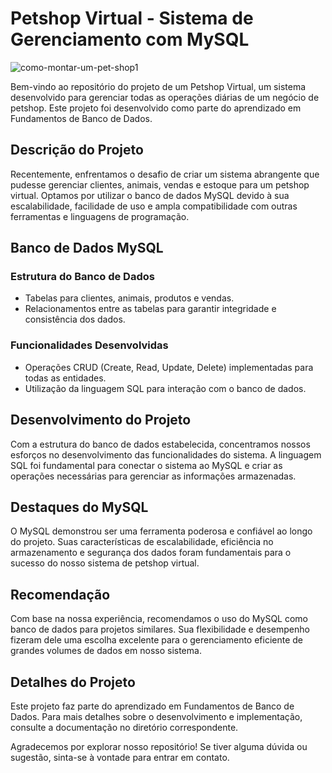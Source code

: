 # Petshop Virtual - Sistema de Gerenciamento com MySQL

![como-montar-um-pet-shop1](https://user-images.githubusercontent.com/44483048/204955264-f1bdf4a2-9582-4020-ad32-d0779886f3ee.jpg)

Bem-vindo ao repositório do projeto de um Petshop Virtual, um sistema desenvolvido para gerenciar todas as operações diárias de um negócio de petshop. Este projeto foi desenvolvido como parte do aprendizado em Fundamentos de Banco de Dados.

## Descrição do Projeto

Recentemente, enfrentamos o desafio de criar um sistema abrangente que pudesse gerenciar clientes, animais, vendas e estoque para um petshop virtual. Optamos por utilizar o banco de dados MySQL devido à sua escalabilidade, facilidade de uso e ampla compatibilidade com outras ferramentas e linguagens de programação.

## Banco de Dados MySQL

### Estrutura do Banco de Dados

- Tabelas para clientes, animais, produtos e vendas.
- Relacionamentos entre as tabelas para garantir integridade e consistência dos dados.

### Funcionalidades Desenvolvidas

- Operações CRUD (Create, Read, Update, Delete) implementadas para todas as entidades.
- Utilização da linguagem SQL para interação com o banco de dados.

## Desenvolvimento do Projeto

Com a estrutura do banco de dados estabelecida, concentramos nossos esforços no desenvolvimento das funcionalidades do sistema. A linguagem SQL foi fundamental para conectar o sistema ao MySQL e criar as operações necessárias para gerenciar as informações armazenadas.

## Destaques do MySQL

O MySQL demonstrou ser uma ferramenta poderosa e confiável ao longo do projeto. Suas características de escalabilidade, eficiência no armazenamento e segurança dos dados foram fundamentais para o sucesso do nosso sistema de petshop virtual.

## Recomendação

Com base na nossa experiência, recomendamos o uso do MySQL como banco de dados para projetos similares. Sua flexibilidade e desempenho fizeram dele uma escolha excelente para o gerenciamento eficiente de grandes volumes de dados em nosso sistema.

## Detalhes do Projeto

Este projeto faz parte do aprendizado em Fundamentos de Banco de Dados. Para mais detalhes sobre o desenvolvimento e implementação, consulte a documentação no diretório correspondente.

Agradecemos por explorar nosso repositório! Se tiver alguma dúvida ou sugestão, sinta-se à vontade para entrar em contato.
